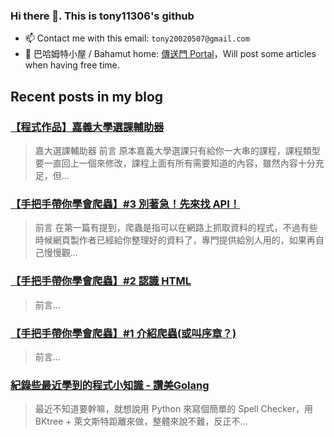 
### Hi there 👋. This is tony11306's github

- 📫 Contact me with this email: `tony20020507@gmail.com`
- 🐉 巴哈姆特小屋 / Bahamut home: [傳送門 Portal](https://home.gamer.com.tw/homeindex.php)，Will post some articles when having free time.

 ## Recent posts in my blog

### [【程式作品】嘉義大學選課輔助器](https://home.gamer.com.tw/creationDetail.php?sn=5342422)
> 嘉大選課輔助器   前言         原本嘉義大學選課只有給你一大串的課程，課程類型要一直回上一個來修改，課程上面有所有需要知道的內容，雖然內容十分充足，但...

### [【手把手帶你學會爬蟲】#3 別著急！先來找 API！](https://home.gamer.com.tw/creationDetail.php?sn=5318039)
> 前言           在第一篇有提到，爬蟲是指可以在網路上抓取資料的程式，不過有些時候網頁製作者已經給你整理好的資料了，專門提供給別人用的，如果再自己慢慢觀...

### [【手把手帶你學會爬蟲】#2  認識 HTML](https://home.gamer.com.tw/creationDetail.php?sn=5309733)
> 前言...

### [【手把手帶你學會爬蟲】#1 介紹爬蟲(或叫序章？)](https://home.gamer.com.tw/creationDetail.php?sn=5309099)
> 前言...

### [紀錄些最近學到的程式小知識 - 讚美Golang](https://home.gamer.com.tw/creationDetail.php?sn=5282141)
> 最近不知道要幹嘛，就想說用 Python 來寫個簡單的 Spell Checker，用 BKtree + 萊文斯特距離來做，整體來說不難，反正不...
